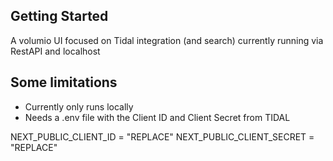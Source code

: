 

## Getting Started


A volumio UI focused on Tidal integration (and search) currently running via RestAPI and localhost

## Some limitations
* Currently only runs locally
* Needs a .env file with the Client ID and Client Secret from TIDAL

NEXT_PUBLIC_CLIENT_ID = "REPLACE"
NEXT_PUBLIC_CLIENT_SECRET = "REPLACE"